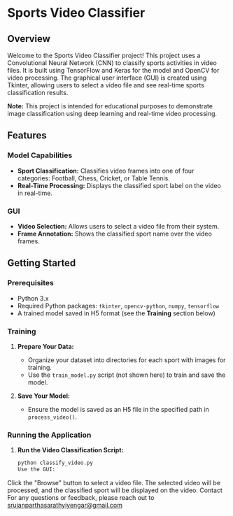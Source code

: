 # Sports Video Classifier

## Overview

Welcome to the Sports Video Classifier project! This project uses a Convolutional Neural Network (CNN) to classify sports activities in video files. It is built using TensorFlow and Keras for the model and OpenCV for video processing. The graphical user interface (GUI) is created using Tkinter, allowing users to select a video file and see real-time sports classification results.

**Note:** This project is intended for educational purposes to demonstrate image classification using deep learning and real-time video processing.

## Features

### Model Capabilities

- **Sport Classification:** Classifies video frames into one of four categories: Football, Chess, Cricket, or Table Tennis.
- **Real-Time Processing:** Displays the classified sport label on the video in real-time.

### GUI

- **Video Selection:** Allows users to select a video file from their system.
- **Frame Annotation:** Shows the classified sport name over the video frames.

## Getting Started

### Prerequisites

- Python 3.x
- Required Python packages: `tkinter`, `opencv-python`, `numpy`, `tensorflow`
- A trained model saved in H5 format (see the **Training** section below)

### Training

1. **Prepare Your Data:**
   - Organize your dataset into directories for each sport with images for training.
   - Use the `train_model.py` script (not shown here) to train and save the model.

2. **Save Your Model:**
   - Ensure the model is saved as an H5 file in the specified path in `process_video()`.

### Running the Application

1. **Run the Video Classification Script:**

   ```bash
   python classify_video.py
   Use the GUI:
Click the "Browse" button to select a video file.
The selected video will be processed, and the classified sport will be displayed on the video.
Contact
For any questions or feedback, please reach out to srujanparthasarathyiyengar@gmail.com
